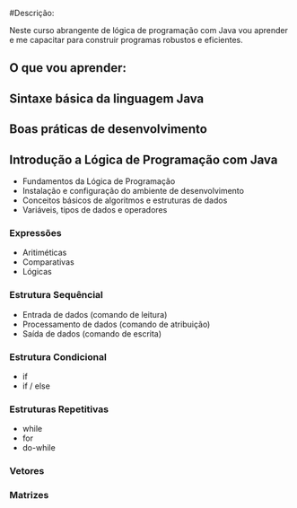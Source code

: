 #Descrição:

Neste curso abrangente de lógica de programação com Java vou aprender e me capacitar para construir programas robustos e eficientes. 

## O que vou aprender:

## Sintaxe básica da linguagem Java
## Boas práticas de desenvolvimento

## Introdução a Lógica de Programação com Java

* Fundamentos da Lógica de Programação
* Instalação e configuração do ambiente de desenvolvimento
* Conceitos básicos de algoritmos e estruturas de dados
* Variáveis, tipos de dados e operadores

### Expressões
* Aritiméticas
* Comparativas
* Lógicas

### Estrutura Sequêncial

* Entrada de dados (comando de leitura)
* Processamento de dados (comando de atribuição)
* Saída de dados (comando de escrita)

### Estrutura Condicional
* if
* if / else

### Estruturas Repetitivas
* while
* for
* do-while

### Vetores
### Matrizes



